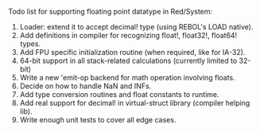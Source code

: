 Todo list for supporting floating point datatype in Red/System:

1. Loader: extend it to accept decimal! type (using REBOL's LOAD native).
2. Add definitions in compiler for recognizing float!, float32!, float64! types.
3. Add FPU specific initialization routine (when required, like for IA-32).
4. 64-bit support in all stack-related calculations (currently limited to 32-bit)
5. Write a new 'emit-op backend for math operation involving floats.
6. Decide on how to handle NaN and INFs.
7. Add type conversion routines and float constants to runtime.
8. Add real support for decimal! in virtual-struct library (compiler helping lib).
9. Write enough unit tests to cover all edge cases.
